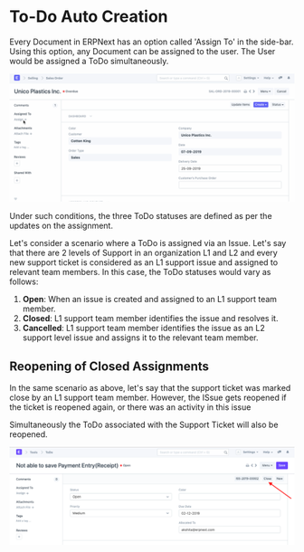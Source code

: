 
# To-Do Auto Creation



Every Document in ERPNext has an option called 'Assign To' in the side-bar. Using this option, any Document can be assigned to the user. The User would be assigned a ToDo simultaneously.


![ToDo Auto Creation](/files/using-todo-auto-assign-1.gif)


Under such conditions, the three ToDo statuses are defined as per the updates on the assignment.


Let's consider a scenario where a ToDo is assigned via an Issue. Let's say that there are 2 levels of Support in an organization L1 and L2 and every new support ticket is considered as an L1 support issue and assigned to relevant team members. In this case, the ToDo statuses would vary as follows:


1. **Open**: When an issue is created and assigned to an L1 support team member.
2. **Closed**: L1 support team member identifies the issue and resolves it.
3. **Cancelled**: L1 support team member identifies the issue as an L2 support level issue and assigns it to the relevant team member.


## Reopening of Closed Assignments


In the same scenario as above, let's say that the support ticket was marked close by an L1 support team member. However, the ISsue gets reopened if the ticket is reopened again, or there was an activity in this issue


Simultaneously the ToDo associated with the Support Ticket will also be reopened.


![ToDo](/files/using-to-do-6.png)




